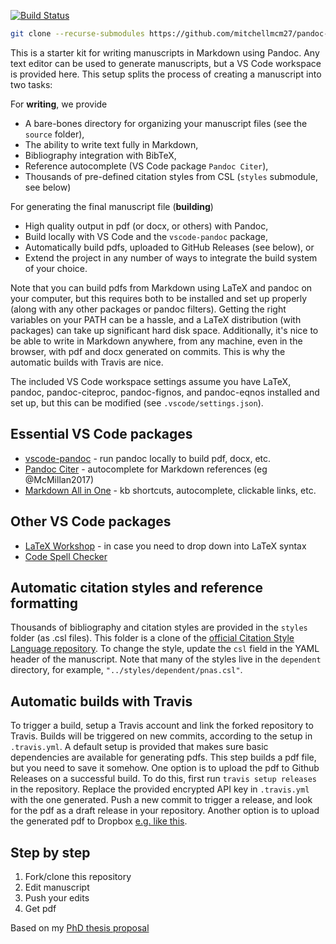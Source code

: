 [![Build Status](https://travis-ci.com/mitchellmcm27/pandoc-manuscript-starter.svg?branch=master)](https://travis-ci.com/mitchellmcm27/pandoc-manuscript-starter)

```sh
git clone --recurse-submodules https://github.com/mitchellmcm27/pandoc-manuscript-start your-paper-title
```

This is a starter kit for writing manuscripts in Markdown using Pandoc. Any text editor can be used to generate manuscripts, but a VS Code workspace is provided here.
This setup splits the process of creating a manuscript into two tasks:

For **writing**, we provide
* A bare-bones directory for organizing your manuscript files (see the `source` folder),
* The ability to write text fully in Markdown,
* Bibliography integration with BibTeX,
* Reference autocomplete (VS Code package `Pandoc Citer`),
* Thousands of pre-defined citation styles from CSL (`styles` submodule, see below)

For generating the final manuscript file (**building**)
* High quality output in pdf (or docx, or others) with Pandoc,
* Build locally with VS Code and the `vscode-pandoc` package,
* Automatically build pdfs, uploaded to GitHub Releases (see below), or
* Extend the project in any number of ways to integrate the build system of your choice.

Note that you can build pdfs from Markdown using LaTeX and pandoc on your computer, but this requires both to be installed and set up properly (along with any other packages or pandoc filters). Getting the right variables on your PATH can be a hassle, and a LaTeX distribution (with packages) can take up significant hard disk space. Additionally, it's nice to be able to write in Markdown anywhere, from any machine, even in the browser, with pdf and docx generated on commits. This is why the automatic builds with Travis are nice.

The included VS Code workspace settings assume you have LaTeX, pandoc, pandoc-citeproc, pandoc-fignos, and pandoc-eqnos installed and set up, but this can be modified (see `.vscode/settings.json`).

## Essential VS Code packages

* [vscode-pandoc](https://marketplace.visualstudio.com/items?itemName=DougFinke.vscode-pandoc) - run pandoc locally to build pdf, docx, etc.
* [Pandoc Citer](https://marketplace.visualstudio.com/items?itemName=notZaki.pandocciter) - autocomplete for Markdown references (eg @McMillan2017)
* [Markdown All in One](https://marketplace.visualstudio.com/items?itemName=yzhang.markdown-all-in-one) - kb shortcuts, autocomplete, clickable links, etc.

## Other VS Code packages

* [LaTeX Workshop](https://marketplace.visualstudio.com/items?itemName=James-Yu.latex-workshop) - in case you need to drop down into LaTeX syntax
* [Code Spell Checker](https://marketplace.visualstudio.com/items?itemName=streetsidesoftware.code-spell-checker)

## Automatic citation styles and reference formatting

Thousands of bibliography and citation styles are provided in the `styles` folder (as .csl files). This folder is a clone of the [official Citation Style Language repository](https://github.com/citation-style-language/styles). To change the style, update the `csl` field in the YAML header of the manuscript. Note that many of the styles live in the `dependent` directory, for example, `"../styles/dependent/pnas.csl"`.

## Automatic builds with Travis

To trigger a build, setup a Travis account and link the forked repository to Travis. Builds will be triggered on new commits, according to the setup in `.travis.yml`. A default setup is provided that makes sure basic dependencies are available for generating pdfs. This step builds a pdf file, but you need to save it somehow. One option is to upload the pdf to Github Releases on a successful build. To do this, first run `travis setup releases` in the repository. Replace the provided encrypted API key in `.travis.yml` with the one generated. Push a new commit to trigger a release, and look for the pdf as a draft release in your repository. Another option is to upload the generated pdf to Dropbox [e.g. like this](https://labs.consol.de/travis/dropbox/2015/11/04/upload-travis-artifacts-to-dropbox.html).

## Step by step

1. Fork/clone this repository
2. Edit manuscript
3. Push your edits
4. Get pdf

Based on my [PhD thesis proposal](https://github.com/mitchellmcm27/phd-thesis-proposal)
